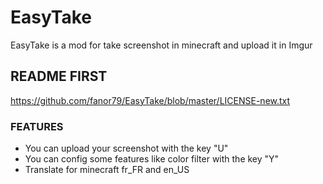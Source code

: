 # EasyTake
EasyTake is a mod for take screenshot in minecraft and upload it in Imgur

## README FIRST
https://github.com/fanor79/EasyTake/blob/master/LICENSE-new.txt

### FEATURES
- You can upload your screenshot with the key "U"
- You can config some features like color filter with the key "Y"
- Translate for minecraft fr_FR and en_US
